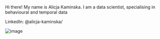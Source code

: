 Hi there! My name is Alicja Kaminska. I am a data scientist, specialising in behavioural and temporal data

LinkedIn: @alicja-kaminska/ 

![image](https://user-images.githubusercontent.com/116034026/196272259-4eac64b2-9766-48e2-818e-53dbb8dcdba8.png)

